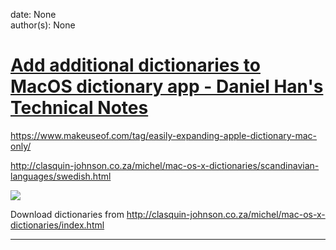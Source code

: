 
date: None  
author(s): None  

# [Add additional dictionaries to MacOS dictionary app - Daniel Han's Technical Notes](https://sites.google.com/site/xiangyangsite/home/technical-tips/os-x-tips/add-additional-dictionaries-to-macos-dictionary-app)

https://www.makeuseof.com/tag/easily-expanding-apple-dictionary-mac-only/

http://clasquin-johnson.co.za/michel/mac-os-x-dictionaries/scandinavian-languages/swedish.html

[![](https://sites.google.com/site/xiangyangsite/_/rsrc/1540479275309/home/technical-tips/os-x-tips/add-additional-dictionaries-to-macos-dictionary-app/Pasted_image_at_2018-10-25__4_53_PM.png?height=390&width=400)](https://sites.google.com/site/xiangyangsite/home/technical-tips/os-x-tips/add-additional-dictionaries-to-macos-dictionary-app/Pasted_image_at_2018-10-25__4_53_PM.png?attredirects=0)

Download dictionaries from http://clasquin-johnson.co.za/michel/mac-os-x-dictionaries/index.html

  
  
  
---

